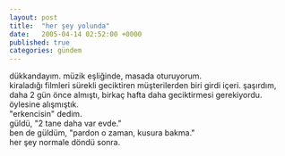 ```yaml
---
layout: post
title:  "her şey yolunda"
date:   2005-04-14 02:52:00 +0000
published: true
categories: gündem
---
```


dükkandayım. müzik eşliğinde, masada oturuyorum.  
kiraladığı filmleri sürekli geciktiren müşterilerden biri girdi içeri. şaşırdım, daha 2 gün önce almıştı, birkaç hafta daha geciktirmesi gerekiyordu. öylesine alışmıştık.  
"erkencisin" dedim.  
güldü, "2 tane daha var evde."  
ben de güldüm, "pardon o zaman, kusura bakma."  
her şey normale döndü sonra.
